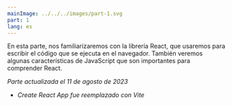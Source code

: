 ```yaml
---
mainImage: ../../../images/part-1.svg
part: 1
lang: es
---
```


<div class="intro">

En esta parte, nos familiarizaremos con la librería React, que usaremos para escribir el código que se ejecuta en el navegador. También veremos algunas características de JavaScript que son importantes para comprender React.

<i>Parte actualizada el 11 de agosto de 2023</i>
- <i>Create React App fue reemplazado con Vite</i>

</div>
